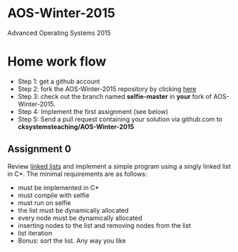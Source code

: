 AOS-Winter-2015
===============

Advanced Operating Systems 2015


Home work flow
==============

* Step 1: get a github account
* Step 2: fork the AOS-Winter-2015 repository by clicking [here](https://github.com/cksystemsteaching/AOS-Winter-2015/fork)
* Step 3: check out the branch named __selfie-master__ in __your__ fork of AOS-Winter-2015.
* Step 4: Implement the first assignment (see below)
* Step 5: Send a pull request containing your solution via github.com to __cksystemsteaching/AOS-Winter-2015__


Assignment 0
------------

Review [linked lists](https://en.wikipedia.org/wiki/Linked_list) and implement a simple program using a singly linked list in C*. The minimal requirements are as follows:

* must be implemented in C*
* must compile with selfie
* must run on selfie
* the list must be dynamically allocated
* every node must be dynamically allocated
* inserting nodes to the list and removing nodes from the list
* list iteration
* Bonus: sort the list. Any way you like
